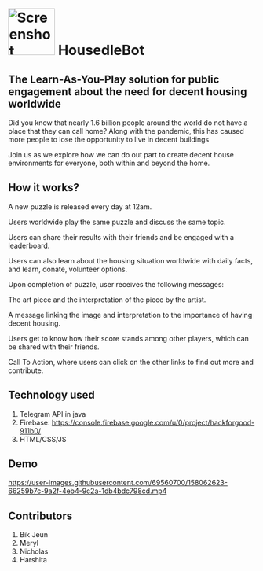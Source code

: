 # <img width="95" alt="Screenshot 2022-03-13 214002" src="https://user-images.githubusercontent.com/69560700/158062222-20cce673-207a-4a11-908b-88a5e5899b68.png"> HousedleBot
## The Learn-As-You-Play solution for public engagement about the need for decent housing worldwide

Did you know that nearly 1.6 billion people around the world do not have a place that they can call home? Along with the pandemic, this has caused more people to lose the opportunity
to live in decent buildings

Join us as we explore how we can do out part to create decent house environments for everyone, both within and beyond the home.

## How it works?
A new puzzle is released every day at 12am.

Users worldwide play the same puzzle and discuss the same topic.

Users can share their results with their friends and be engaged with a leaderboard.

Users can also learn about the housing situation worldwide with daily facts, and learn, donate, volunteer options.

Upon completion of puzzle, user receives the following messages: 

The art piece and the interpretation of the piece by the artist.

A message linking the image and interpretation to the importance of having decent housing.

Users get to know how their score stands among other players, which can be shared with their friends.

Call To Action, where users can click on the other links to find out more and contribute.

## Technology used
1. Telegram API in java
2. Firebase: https://console.firebase.google.com/u/0/project/hackforgood-911b0/
3. HTML/CSS/JS

## Demo
https://user-images.githubusercontent.com/69560700/158062623-66259b7c-9a2f-4eb4-9c2a-1db4bdc798cd.mp4

## Contributors
1. Bik Jeun
2. Meryl
3. Nicholas
4. Harshita





